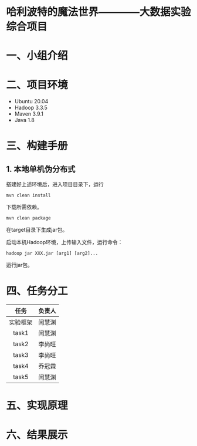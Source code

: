 # 哈利波特的魔法世界————大数据实验综合项目
# 一、小组介绍

# 二、项目环境
+ Ubuntu 20.04
+ Hadoop 3.3.5
+ Maven 3.9.1
+ Java 1.8
# 三、构建手册
## 1. 本地单机伪分布式
搭建好上述环境后，进入项目目录下，运行
```shell
mvn clean install
```
下载所需依赖。

```shell
mvn clean package
```
在target目录下生成jar包。

启动本机Hadoop环境，上传输入文件，运行命令：
```shell
hadoop jar XXX.jar [arg1] [arg2]...
```
运行jar包。

# 四、任务分工

|   任务   | 负责人 |
| :------: | :----: |
| 实验框架 | 闫慧渊 |
|  task1   | 闫慧渊 |
|  task2   | 李尚旺 |
|  task3   | 李尚旺 |
|  task4   | 乔冠霖 |
|  task5   | 闫慧渊 |


# 五、实现原理

# 六、结果展示
